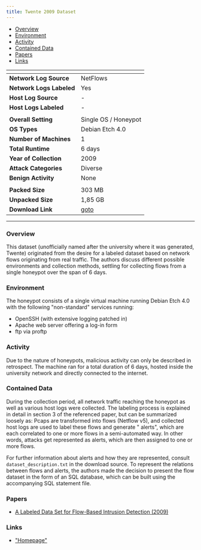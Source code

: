 ```yaml
---
title: Twente 2009 Dataset
---
```


- [Overview](#overview)
- [Environment](#environment)
- [Activity](#activity)
- [Contained Data](#contained-data)
- [Papers](#papers)
- [Links](#links)

| <!-- -->                 | <!-- -->                                                                                    |
|--------------------------|---------------------------------------------------------------------------------------------|
| **Network Log Source**   | NetFlows                                                                                    |
| **Network Logs Labeled** | Yes                                                                                         |
| **Host Log Source**      | -                                                                                           |
| **Host Logs Labeled**    | -                                                                                           |
|                          |                                                                                             |
| **Overall Setting**      | Single OS / Honeypot                                                                        |
| **OS Types**             | Debian Etch 4.0                                                                             |
| **Number of Machines**   | 1                                                                                           |
| **Total Runtime**        | 6 days                                                                                      |
| **Year of Collection**   | 2009                                                                                        |
| **Attack Categories**    | Diverse                                                                                     |
| **Benign Activity**      | None                                                                                        |
|                          |                                                                                             |
| **Packed Size**          | 303 MB                                                                                      |
| **Unpacked Size**        | 1,85 GB                                                                                     |
| **Download Link**        | [goto](https://storage.dacs.utwente.nl/simpleweb-traces/traces/netflow/netflow2/index.html) |

***

### Overview

This dataset (unofficially named after the university where it was generated, Twente) originated from the desire for a
labeled dataset based on network flows originating from real traffic.
The authors discuss different possible environments and collection methods, settling for collecting flows from a single
honeypot over the span of 6 days.

### Environment

The honeypot consists of a single virtual machine running Debian Etch 4.0 with the following "non-standard" services
running:

- OpenSSH (with extensive logging patched in)
- Apache web server offering a log-in form
- ftp via proftp

### Activity

Due to the nature of honeypots, malicious activity can only be described in retrospect.
The machine ran for a total duration of 6 days, hosted inside the university network and directly connected to the
internet.

### Contained Data

During the collection period, all network traffic reaching the honeypot as well as various host logs were collected.
The labeling process is explained in detail in section 3 of the referenced paper, but can be summarized loosely as:
Pcaps are transformed into flows (Netflow v5), and collected host logs are used to label these flows and generate "
alerts", which are each correlated to one or more flows in a semi-automated way.
In other words, attacks get represented as alerts, which are then assigned to one or more flows.

For further information about alerts and how they are represented, consult `dataset_description.txt` in the download
source.
To represent the relations between flows and alerts, the authors made the decision to present the flow dataset in the
form of an SQL database, which can be built using the accompanying SQL statement file.

### Papers

- [A Labeled Data Set for Flow-Based Intrusion Detection (2009)](https://doi.org/10.1007/978-3-642-04968-2_4)

### Links

- ["Homepage"](https://storage.dacs.utwente.nl/simpleweb-traces/traces/netflow/netflow2/index.html)